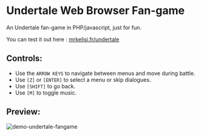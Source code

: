 # Undertale Web Browser Fan-game
An Undertale fan-game in PHP/javascript, just for fun.

You can test it out here : [mrkelisi.fr/undertale](https://mrkelisi.fr/undertale)

## Controls:
- Use the `ARROW KEYS` to navigate between menus and move during battle.
- Use `[Z]` or `[ENTER]` to select a menu or skip dialogues.
- Use `[SHIFT]` to go back.
- Use `[M]` to toggle music.

## Preview:

![demo-undertale-fangame](https://i.imgur.com/jxsiMyG.gif)